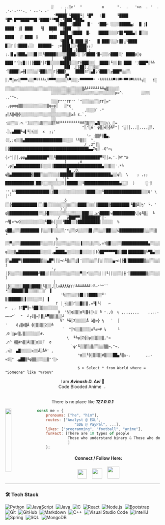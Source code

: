                          ░   . ..░∩'  "         ∩      "-  .   '>∩  . '  .   .'-'-'''-. ' --'- -'       │
                          '▀████`╙████╙│ ╙█▀   ]█▌     ╙████    ╙█▀:█▀▀████▀▀█▌╙████╙╙▀█▌~╙███▌▀███▄
                            ╟███  j███▌  ▐▌'  '███⌐ ░░░░█████▄¡  █ j▌  ████' j▌ ███▌   ╙▌  ███▌  ╟███   ░
                         '   ███▌ ╟████  █.   ▐████░░░░Γ█▌▀███▄░ █░░░  ████   ░ ███▌ ╟     ███▌   ███▌
                             ╙███]█ ███▌╟▌'   █ ███▌░░░Γ█▌░╙████ █░░'░[████¡░░  ██████⌐  ;∩███▌░░∩████¡¡]
                              ████▌.╟████ ;¡.▐▌▄╠███▄░░░█▌░░╙█████▒░░░░████;░ ░∩████'█⌐░░░∩███▌░' ████φ░φ
                         │    ╙███   ███▌^'░j█│││╟███'⌡Γ█▌░░░░████▒░░░Γ╫███░░░  ████│╙░░▐▒ ███▌ ']███▀░╚╩
                         │     ██▌ .░╟██[.░░╟░░ '░████░≥╫▌░░░░░╙██▒░░░Γ╟███!    ████!Γ░▄█¡∩███▌░╓███▀░░░░
                         ░     ▐▀;  ░.▀░∩∩░▀▀▀\░░▀╙╙╙╙\╙▀▀▀░░░░░╙▀░░░;▀▀▀▀▀▀" "╙╙╙╙╙╙▀╙╙▀"▀▀╙▀╙╙╙╙┬░   !░ 
                         ░░░░░░░░░░░░░░░░░░░░░░░░░░░░░░░░░░░▒Å╝╜╜╜╜╜╚╩φ▒░░░░░
                         ░░░░░░░░░░░░░░░░░░░░░░░░░░░░░µ≈^.        ░░░░    ..""≈.
                         ░░░Γ"""ΓΓ'" `"░░░░░░░░ΓΓ░∞^  .,φφφφ▒▒░░░░░░░░░░░▒φ≥φ░   ░*ç
                         ░░       '     ,░░░░Γ -" ╓░Ä▒é▒╬░░░░░░░░░░░░░░░░░░░░░░║≥å ε.`,
                         ░░           :░░░░░.∩.']░░░░░▒░░░░▒Σ╩╝╜╜╜╜╜╜╜╜╜╩╩Σ▒░░░▄▓░░░≥\ ░=
                                       "░'░é' φ▒░é░╬Å╜"│ '░││,,,░,,,,░░, .░,▄███╙w▌╚░¼░░  x  ;¡'
                                         '⌐ ;▒▒╝╫█▄,(░,;φ░░▒▄█████████████████░░░░░ └╙▒║░  ^,
                                        / ,2^│░ ░╠████████████████████████████████████▄▄Σφ░ .Q"∩¡
                                       {»^│░│,φφ▄█████████▀░░╙████████████████████▀╙░│≥,'.│W'^æ
                               ]     ,ó  ',φ░▄███████████│░░░░│██████████████████████▄░░▒░░'.*╘
                                █▄ ,Ö.  φ▒▄█████████╣███░░░░░░░░║██████░████████████████▄░░φ░  \    ; ,;;
                           ¡  '│╙     █████████████░██▌░░░░░░░░░░║█████░░╚████████████████▄░░░  )     ░'░
                         ░    '",╙╙███████████████░j██░░░░░░░░░░░░║████░░░╙█████████████████░░░Q' \   │''
                               ó  ░░╠███████████▌░░▐█░░░░░░░░░░░░░░████░░░░║█████╟████████▌╙█▒Å░½' ╘. '
                             )`░ φ▒█████████████░░░╟█░░░░░░░░░░░░░░░███░░,≥∩████▌w██████████\░φ╚▒░  ╘
                            /   φ███▀▀║████████'░-⌐╩▌>*wQ░░░░░░░░░░░╙██ó│░░░╙███░░╟██████████│░░░░░  %
                           ]   φ██░░░░████████▌│░░░░▌░░░░░"*░░░Q░░░░░█▌░░░░░░██░░░ü███████████░░░░░▒  └
                           b  ░░▀░░░░█████████░░░░░░│░░░░░░░░░░░▐░░░░║░░░,∞T▒█░░░░░████████████▄░░░░░
                           ⌐  φ░░░▒▄██████████░░░░░,▄████▄░░░░░░█░░░░│░]Ö██▀▀▀▀▀█▒░██▌███████▒╚▀█▄░░░
                              ╠░▄███▀║████████▒░░▄█▀││░≈∩╙▒░░░j▌'░░░░░░░│░│░░░░▄»∩│╟█░███████▒░░░░░░░  j
                         '┌  │╠░░░░░░███████╩██░░│░░░░░░░░░░░░░▀░░*░░░░░│││╙││░░░░│╫'░███████▒░░░░░░░░ ]
                          │  │╠░░░░░░███▒████░╙▒░░,░l≡ÅÅÅÅΓΓΓ╩╩╧╩╩╩╝²╜¬"^^``       ╘░░█████▒█▌░░░░░░░' ▐
                             '╚░░░░░░╫█▌░╟████░░╜'                                  ▒▐█████▒░▌░░░░░░░│ ▐
                           Γ │ ½░▒░Γ░░█▒░▌,=╙▌└]   ⌐                         ⌐  ,, ]Γ█▀╠~╚██░▒░░░░░░░  `
                            O  "½░φ░▒░φ╚░▌╡░╕░ ╚ ⁿ.,Q  ╕ ,,,,,,,,    ,,..-─⌐¬"`  "  ╛╒]▒»░▐░╚▀▒▒░▒░░╛
                             V' ╚Å░Σ░░░░░Å å▒≈╬ ¼   `  ⌠                     '    ê┌▒é▒Å ╬░▒░▒░2░░╩
                              `  "░%░░▒░░░░w╙≤═# ¼     └                        ,Θ ░µ∩▒,▒░░░░░░░#.
                                \  ╙╚φ░Σ╬░φ░░▒░░▒,"≈                          ,∩^ ╬▒#∩▒░Å░▒░φ░░Γ  σ
                                  `φ'╙░░▒░░▒░░░░░▒▒≈,"≈,                   ,≤░  ▄█░░░░░≥░░Å░Å╩' ,
                                     ⁿφ░░╙╠░▒░▒░#▒░░░██▄╙▒≥-.       ,,-≈5░" ,▄██▒╚φ▒▒░░░░░▒"'░>

<!-- <p align="center"><img src="https://monophy.com/media/QTfX9Ejfra3ZmNxh6B/monophy.gif" width="10%" align="center"></p> -->

                                     $ > Select * from World where = "Someone" like "%You%"
                                        

<p align="center">I am <b><i>Avinash D. Avi</i></b> 👒<br>Code Blooded Anime <img src="https://www.pngkit.com/png/full/49-496473_image-library-download-hackers-face-mask-graphics-on.png" width=1% hspace="4px" /><br> There is no place like <b><i>127.0.0.1</i></b></p>

<img align="left" src="https://monophy.com/media/QTfX9Ejfra3ZmNxh6B/monophy.gif" width="20%" height="205px"> <!--<img src="https://coolbackgrounds.io/images/backgrounds/white/pure-white-background-85a2a7fd.jpg" width="56%" height="2px" align="left"> <img align="right" src="https://c.tenor.com/I0P0YpdSxVEAAAAC/luffy-monkey-d-luffy.gif" width="20%" height="230px">   -->

```javascript
const me = {
    pronouns: ["he", "him"],
    routes: ["Analyst @ EXL", 
                 "SDE @ PayPal", ...],
    likes: ["programming", "football", "anime"],
    funFact: [There are 10 types of people
              Those who understand binary & Those who don't :)
              ]        
    };
```

<!-- <br><img src="https://coolbackgrounds.io/images/backgrounds/white/pure-white-background-85a2a7fd.jpg" width="100%" height="2px" align="left"/> -->

<div align="center">
<h4>Connect / Follow Here:</h4>
  <a href="https://linkedin.com/in/4vk" target="blank"><img src = "https://cdn-icons-png.flaticon.com/512/174/174857.png" width="30px" /></a> <a href="https://app.hackthebox.com/profile/1018174" ><img src="https://yt3.ggpht.com/ytc/AKedOLRNscQU9ZqS-WvVLX1y47YiTCzTa6WqSJRt6GDVoQ=s900-c-k-c0x00ffffff-no-rj" width="33px" hspace="13px"/></a> <a href="https://www.codechef.com/users/im4vk" ><img src="https://www.saashub.com/images/app/service_logos/175/r59iw60rtoxu/large.png" width="39px" /></a>
</div>

---

### 🛠 Tech Stack

![Python](https://img.shields.io/badge/-Python-05122A?style=flat&logo=python)&nbsp;
![JavaScript](https://img.shields.io/badge/-JavaScript-05122A?style=flat&logo=javascript)&nbsp;
![Java](https://img.shields.io/badge/-Java-05122A?style=flat&logo=Java&logoColor=FFA518)&nbsp;
![C](https://img.shields.io/badge/-C-05122A?style=flat&logo=C&logoColor=A8B9CC)&nbsp;
![React](https://img.shields.io/badge/-React-05122A?style=flat&logo=react)&nbsp;
![Node.js](https://img.shields.io/badge/-Node%20JS-05122A?style=flat&logo=node.js)&nbsp;
![Bootstrap](https://img.shields.io/badge/-Bootstrap-05122A?style=flat&logo=bootstrap&logoColor=563D7C)&nbsp;
![Git](https://img.shields.io/badge/-Git-05122A?style=flat&logo=git)&nbsp;
![GitHub](https://img.shields.io/badge/-GitHub-05122A?style=flat&logo=github)&nbsp;
![Markdown](https://img.shields.io/badge/-Markdown-05122A?style=flat&logo=markdown)&nbsp;
![C++](https://img.shields.io/badge/-C++-05122A?style=flat&logo=C%2B%2B&logoColor=00599C)&nbsp;
![Visual Studio Code](https://img.shields.io/badge/-Visual%20Studio%20Code-05122A?style=flat&logo=visual-studio-code&logoColor=007ACC)&nbsp;
![IntelliJ](https://img.shields.io/badge/-Intelli%20J-05122A?style=flat&logo=intellij-idea)&nbsp;
![Spring](https://img.shields.io/badge/-Spring-05122A?style=flat&logo=spring&logoColor=green)&nbsp;
![SQL](https://img.shields.io/badge/-MySql-05122A?style=flat&logo=mysql&logoColor=light-blue)&nbsp;
![MongoDB](https://img.shields.io/badge/-MongoDB-05122A?style=flat&logo=MongoDB&logoColor=green)
 
 <!---

### 🏆 GitHub Profile Trophy
<a href="https://github.com/ryo-ma/github-profile-trophy">
  <img width=800 src="https://github-profile-trophy.vercel.app/?username=Avinash997&column=8&theme=darkhub&no-frame=true&no-bg=true"/>
</a>
 <!-- ![GitHub Activity Graph](https://activity-graph.herokuapp.com/graph?username=Avinash997&theme=github) 

---

### ⚙️ &nbsp;GitHub Analytics

<p align="center">
<a href="https://github.com/Avinash997">
  <img width="500em" height="200em" src="https://github-readme-stats-eight-theta.vercel.app/api?username=Avinash997&show_icons=true&theme=algolia&include_all_commits=true&count_private=true"/>
  <img width="400em" height="200em" src="https://github-readme-stats-eight-theta.vercel.app/api/top-langs/?username=Avinash997&layout=compact&langs_count=10&theme=algolia"/>
</a>
</p>

<---
